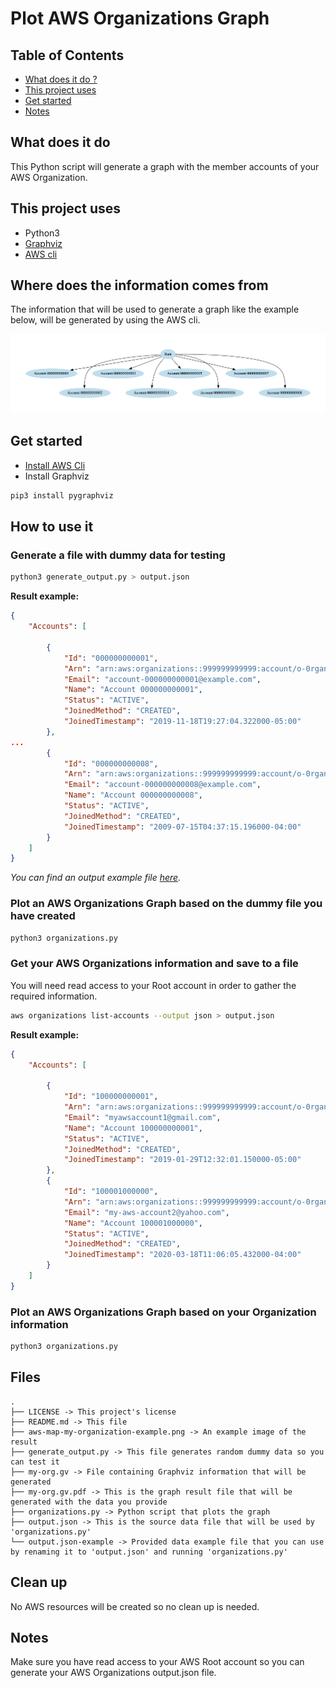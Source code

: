 # Plot AWS Organizations Graph

## Table of Contents
- [What does it do ?](https://github.com/groorj/aws-ip-range-api#what-does-it-do)
- [This project uses](https://github.com/groorj/aws-ip-range-api#this-project-uses)
- [Get started](https://github.com/groorj/aws-ip-range-api#get-started)
- [Notes](https://github.com/groorj/aws-ip-range-api#notes)

## What does it do

This Python script will generate a graph with the member accounts of your AWS Organization.

## This project uses

- Python3
- [Graphviz](https://graphviz.readthedocs.io/en/stable/)
- [AWS cli](https://aws.amazon.com/cli/)

## Where does the information comes from

The information that will be used to generate a graph like the example below, will be generated by using the AWS cli.

![AWS Organizations graph example](/aws-map-my-organization-example.png)


## Get started

- [Install AWS Cli](https://docs.aws.amazon.com/cli/latest/userguide/getting-started-install.html)
- Install Graphviz

```bash
pip3 install pygraphviz
```

## How to use it

### Generate a file with dummy data for testing
```bash
python3 generate_output.py > output.json
```

**Result example:**
```json
{
    "Accounts": [

        {
            "Id": "000000000001",
            "Arn": "arn:aws:organizations::999999999999:account/o-0rgan1zat1/000000000001",
            "Email": "account-000000000001@example.com",
            "Name": "Account 000000000001",
            "Status": "ACTIVE",
            "JoinedMethod": "CREATED",
            "JoinedTimestamp": "2019-11-18T19:27:04.322000-05:00"
        },
...
        {
            "Id": "000000000008",
            "Arn": "arn:aws:organizations::999999999999:account/o-0rgan1zat1/000000000008",
            "Email": "account-000000000008@example.com",
            "Name": "Account 000000000008",
            "Status": "ACTIVE",
            "JoinedMethod": "CREATED",
            "JoinedTimestamp": "2009-07-15T04:37:15.196000-04:00"
        }
    ]
}
```
*You can find an output example file [here](output.json-example).*

### Plot an AWS Organizations Graph based on the dummy file you have created
```bash
python3 organizations.py
```

### Get your AWS Organizations information and save to a file

You will need read access to your Root account in order to gather the required information.

```bash
aws organizations list-accounts --output json > output.json
```

**Result example:**
```json
{
    "Accounts": [

        {
            "Id": "100000000001",
            "Arn": "arn:aws:organizations::999999999999:account/o-0rgan1zat1/000000000001",
            "Email": "myawsaccount1@gmail.com",
            "Name": "Account 100000000001",
            "Status": "ACTIVE",
            "JoinedMethod": "CREATED",
            "JoinedTimestamp": "2019-01-29T12:32:01.150000-05:00"
        },
        {
            "Id": "100001000000",
            "Arn": "arn:aws:organizations::999999999999:account/o-0rgan1zat1/100001000000",
            "Email": "my-aws-account2@yahoo.com",
            "Name": "Account 100001000000",
            "Status": "ACTIVE",
            "JoinedMethod": "CREATED",
            "JoinedTimestamp": "2020-03-18T11:06:05.432000-04:00"
        }
    ]
}
```

### Plot an AWS Organizations Graph based on your Organization information
```bash
python3 organizations.py
```

## Files
```
.
├── LICENSE -> This project's license
├── README.md -> This file
├── aws-map-my-organization-example.png -> An example image of the result
├── generate_output.py -> This file generates random dummy data so you can test it
├── my-org.gv -> File containing Graphviz information that will be generated
├── my-org.gv.pdf -> This is the graph result file that will be generated with the data you provide
├── organizations.py -> Python script that plots the graph
├── output.json -> This is the source data file that will be used by 'organizations.py'
└── output.json-example -> Provided data example file that you can use by renaming it to 'output.json' and running 'organizations.py'
```


## Clean up
No AWS resources will be created so no clean up is needed.


## Notes
Make sure you have read access to your AWS Root account so you can generate your AWS Organizations output.json file.